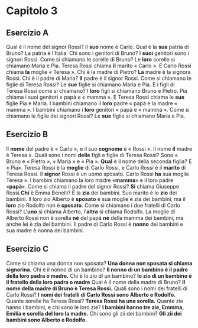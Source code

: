 # Capitolo 3

## Esercizio A

Qual è il nome del signor Rossi? Il **suo** nome è Carlo. Qual è la **sua** patria di Bruno? La patria è l'Italia. Chi sono i genitori di Bruno? I **suoi** genitori sono i signori Rossi. Come si chiamano le sorelle di Bruno? Le **loro** sorelle si chiamano Maria e Pia. Teresa Rossi chiama **il** marito « Carlo ». E Carlo Rossi chiama **la** moglie « Teresa ». Chi è la madre di Pietro? **La** madre è la signora Rossi. Chi è il padre di Maria? **Il** padre è il signor Rossi. Come si chiamano le figlie di Teresa Rossi? Le **sue** figlie si chiamano Maria e Pia. E i figli di Teresa Rossi come si chiamano? I **loro** figli si chiamano Bruno e Pietro. Pia chiama i suoi genitori « papà e « mamma ». E Teresa Rossi chiama le **sue** figlie Pia e Maria. I bambini chiamano il **loro** padre « papà e la madre « mamma ». I bambini chiamano i **loro** genitori « papà e « mamma ». Come si chiamano le figlie dei signori Rossi? Le **sue** figlie si chiamano Maria e Pia.

## Esercizio B
Il **nome** del padre è « Carlo », e il suo **cognome** è « Rossi ». Il nome **il** madre è Teresa ». Quali sono i nomi **delle** figli e figlie di Teresa Rossi? Sono « Bruno e « Pietro », « Maria » e « Pia ». **Qual** è il nome della seconda figlia? È « Pia». Teresa Rossi è la **moglie** di Carlo Rossi, e Carlo Rossi è il **marito** di Teresa Rossi. Il **signor** Rossi è un uomo sposato. Carlo Rossi **ha** sua moglie Teresa ». I bambini chiamano la loro madre «**mamma**» e il loro padre «**papà**». Come si chiama il padre del signor Rossi? **Si** chiama Giuseppe Rossi.**Chi** è Emma Benelli? È la **zia** dei bambini. Suo marito è lo **zio** dei bambini. Il loro zio Alberto è **sposato** e sua moglie è zia dei bambini, ma il **loro** zio Rodolfo non è **sposato**. Come si chiamano i due fratelli di Carlo Rossi? L'**uno** si chiama Alberto, l'**altra** si chiama Rodolfo. La moglie di Alberto Rossi non è sorella **né** del papà **né** della mamma dei bambini, ma anche lei è zia dei bambini. Il padre di Carlo Rossi è **nonno** dei bambini e sua madre è nonna dei bambini.


## Esercizio C

Come si chiama una donna non sposata? **Una donna non sposata si chiama signorina.**
Chi è il nonno di un bambino? **Il nonno di un bambino è il padre della loro padra o madre.**
Chi è lo zio di un bambino? **lo zio di un bambino è il fratello della loro padra o madre**
Qual è il nome della madre di Bruno? **Il nome della madre di Bruno è Teresa Rossi.**
Quali sono i nomi dei fratelli di Carlo Rossi? **I nomi dei fratelli di Carlo Rossi sono Alberto e Rodolfo.**
Quante sorelle ha Teresa Rossi? **Teresa Rossi ha una sorella.**
Quante zie hanno i bambini, e chi sono le loro zie? **I bambini hanno tre zie, Emmma, Emilia e sorella del loro la madre.**
Chi sono gli zii dei bambini? **Gli zii dei bambini sono Alberto e Rodolfo.**
